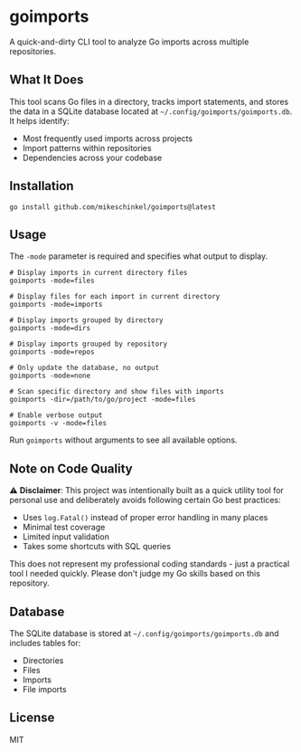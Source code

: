 # goimports

A quick-and-dirty CLI tool to analyze Go imports across multiple repositories.

## What It Does

This tool scans Go files in a directory, tracks import statements, and stores the data in a SQLite database located at `~/.config/goimports/goimports.db`. It helps identify:

- Most frequently used imports across projects
- Import patterns within repositories
- Dependencies across your codebase

## Installation

```
go install github.com/mikeschinkel/goimports@latest
```

## Usage

The `-mode` parameter is required and specifies what output to display.

```
# Display imports in current directory files
goimports -mode=files

# Display files for each import in current directory
goimports -mode=imports

# Display imports grouped by directory
goimports -mode=dirs

# Display imports grouped by repository
goimports -mode=repos

# Only update the database, no output
goimports -mode=none

# Scan specific directory and show files with imports
goimports -dir=/path/to/go/project -mode=files

# Enable verbose output
goimports -v -mode=files
```

Run `goimports` without arguments to see all available options.

## Note on Code Quality

⚠️ **Disclaimer**: This project was intentionally built as a quick utility tool for personal use and deliberately avoids following certain Go best practices:

- Uses `log.Fatal()` instead of proper error handling in many places
- Minimal test coverage
- Limited input validation
- Takes some shortcuts with SQL queries

This does not represent my professional coding standards - just a practical tool I needed quickly. Please don't judge my Go skills based on this repository.

## Database

The SQLite database is stored at `~/.config/goimports/goimports.db` and includes tables for:
- Directories
- Files
- Imports
- File imports

## License

MIT